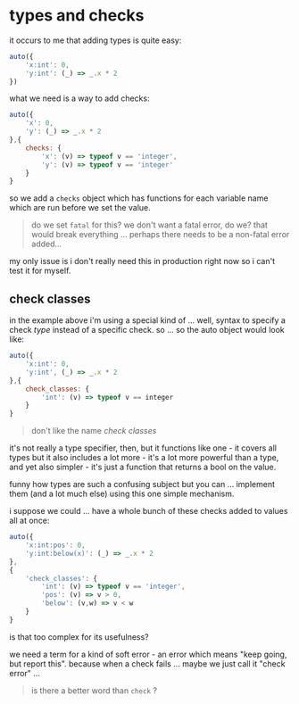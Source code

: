 
# types and checks

it occurs to me that adding types is quite easy:

```js
auto({
	'x:int': 0,
	'y:int': (_) => _.x * 2
})
```

what we need is a way to add checks:

```js
auto({
	'x': 0,
	'y': (_) => _.x * 2
},{
	checks: {
		'x': (v) => typeof v == 'integer',
		'y': (v) => typeof v == 'integer'
	}
}
```

so we add a `checks` object which
has functions for each variable name
which are run before we set the value.

> do we set `fatal` for this?
> we don't want a fatal error, do we?
> that would break everything ...
> perhaps there needs to be a non-fatal
> error added...

my only issue is i don't really need
this in production right now so i can't
test it for myself.

## check classes

in the example above i'm using a special
kind of ... well, syntax to specify a
check _type_ instead of a specific check.
so ... so the auto object would look
like:

```js
auto({
	'x:int': 0,
	'y:int', (_) => _.x * 2
},{
	check_classes: {
		'int': (v) => typeof v == integer
	}
}
```

> don't like the name _check classes_

it's not really a type specifier, then,
but it functions like one - it covers
all types but it also includes a lot
more - it's a lot more powerful than
a type, and yet also simpler - it's
just a function that returns a bool
on the value.

funny how types are such a confusing
subject but you can ... implement
them (and a lot much else) using this
one simple mechanism.

i suppose we could ... have a whole
bunch of these checks added to values
all at once:

```js
auto({
	'x:int:pos': 0,
	'y:int:below(x)': (_) => _.x * 2
},
{
	'check_classes': {
		'int': (v) => typeof v == 'integer',
		'pos': (v) => v > 0,
		'below': (v,w) => v < w
	}
}
```

is that too complex for its usefulness?

we need a term for a kind of soft error - 
an error which means "keep going, but report
this". because when a check fails ...
maybe we just call it "check error" ...

> is there a better word than `check` ?

